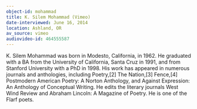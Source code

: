 ```yaml
---
object-id: mohammad
title: K. Silem Mohammad (Vimeo)
date-interviewed: June 16, 2014
location: Ashland, OR
av_source: vimeo
audiovideo-id: 464555587
---
```


K. Silem Mohammad was born in Modesto, California, in 1962. He graduated with a BA from the University of California, Santa Cruz in 1991, and from Stanford University with a PhD in 1998. His work has appeared in numerous journals and anthologies, including Poetry,[2] The Nation,[3] Fence,[4] Postmodern American Poetry: A Norton Anthology, and Against Expression: An Anthology of Conceptual Writing. He edits the literary journals West Wind Review and Abraham Lincoln: A Magazine of Poetry. He is one of the Flarf poets.
